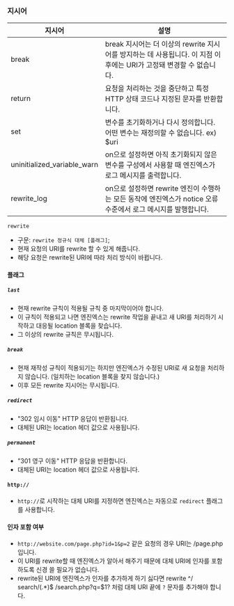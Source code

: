 ### 지시어

| 지시어                         | 설명                                                                                 |
|-----------------------------|------------------------------------------------------------------------------------|
| break                       | break 지시어는 더 이상의 rewrite 지시어를 방지하는 데 사용됩니다. 이 지점 이후에는 URI가 고정돼 변경할 수 없습니다.         |
| return                      | 요청을 처리하는 것을 중단하고 특정 HTTP 상태 코드나 지정된 문자를 반환합니다.                                     |
| set                         | 변수를 초기화하거나 다시 정의합니다.<br/>어떤 변수는 재정의할 수 없습니다. ex) $uri                              |
| uninitialized_variable_warn | on으로 설정하면 아직 초기화되지 않은 변수를 구성에서 사용할 때 엔진엑스가 로그 메시지를 출력합니다.                          |
| rewrite_log                 | on으로 설정하면 rewrite 엔진이 수행하는 모든 동작에 엔진엑스가 notice 오류 수준에서 로그 메시지를 발행합니다.              |

`rewrite`
- 구문: `rewrite 정규식 대체 [플래그]`;
- 현재 요청의 URI를 rewrite 할 수 있게 해줍니다.
- 해당 요청은 rewrite된 URI에 따라 처리 방식이 바뀝니다.

#### 플래그
##### `last`
- 현재 rewrite 규칙이 적용될 규칙 중 마지막이어야 합니다.
- 이 규칙이 적용되고 나면 엔진엑스는 rewrite 작업을 끝내고 새 URI를 처리하기 시작하고 대응될 location 블록을 찾습니다.
- 그 이상의 rewrite 규칙은 무시됩니다.

##### `break`
- 현재 재작성 규칙이 적용되기는 하지만 엔진엑스가 수정된 URI로 새 요청을 처리하지 않습니다. (일치하는 location 블록을 찾지 않습니다.)
- 이후 모든 rewrite 지시어는 무시됩니다.

##### `redirect`
- "302 임시 이동" HTTP 응답이 반환됩니다.
- 대체된 URI는 location 헤더 값으로 사용됩니다.

##### `permanent`
- "301 영구 이동" HTTP 응답을 반환합니다.
- 대체된 URI는 location 헤더 값으로 사용됩니다.

#### `http://`
- `http://`로 시작하는 대체 URI를 지정하면 엔진엑스는 자동으로 `redirect` 플래그를 사용합니다.

#### 인자 포함 여부
- `http://website.com/page.php?id=1&p=2` 같은 요청의 경우 URI는 /page.php입니다.
- 이 URI를 rewrite할 때 엔진엑스가 알아서 해주기 때문에 대체 URI에 인자를 포함하도록 신경 쓸 필요가 없습니다.
- rewrite된 URI에 엔진엑스가 인자를 추가하게 하기 싫다면 rewrite ^/ search/(.*)$ /search.php?q=$1? 처럼 대체 URI 끝에 `?` 문자를 추가해야 합니다.